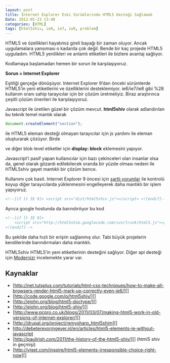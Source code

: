 ```yaml
---
layout: post
title: İnternet Explorer Eski Sürümlerinde HTML5 Desteği Sağlamak
Date: 2012-05-23 13:40
categories: [HTML]
tags: [html5shiv, ie6, ie7, ie8, problem]
---
```


HTML5 ve özellikleri hayatımız gireli bayağı bir zaman oluyor. Ancak
uygulamalara yansıması o kadarda çok değil. Bende bir kaç projede HTML5
uyguladım. HTML5 yenilikleri ve anlamlı etiketleri ile bizlere avantaj
sağlıyor.

Kodlamaya başlamadan hemen bir sorun ile karşılaşıyoruz.

**Sorun = Internet Explorer**

Eşitliği gerçeğe dönüşüyor. Internet Explorer 9’dan önceki sürümlerde
HTML5’in yeni etiketlerini ve özelliklerini desteklemiyor. ie6/ie7/ie8
gibi %28 kullanım oranı sahip tarayıcılar için bir çözüm
üretmeliyiz. Biraz araştırınca çeşitli çözüm önerileri ile
karşılaşıyoruz.

Javascript ile üretilen güzel bir çözüm mevcut. **html5shiv** olarak
adlandırılan bu teknik temel mantık olarak

```javascript
document.createElement("section");
```

ile HTML5 eleman desteği olmayan tarayıcılar için js yardımı ile eleman
oluşturarak çözüyor. Birde **<section>** ve diğer blok-level etiketler
için **display: block** eklemesini yapıyor.

Javascript’i pasif yapan kullanıcılar için bazı çekinceleri olan
insanlar olsa da, genel olarak gözardı edilebilecek oranda bir yüzde
olması nedeni ile HTML5shiv gayet mantıklı bir çözüm bence.

Kullanımı çok basit. Internet Explorer 9 öncesi için [şartlı yorumlar][]
ile kontrolü koyup diğer tarayıcılarda yüklenmesini engelleyerek daha
mantıklı bir işlem yapıyoruz.

```html
<!--[if lt IE 9]> <script src="dist/html5shiv.js"></script> <![endif]-->
```

Ayrıca google hostunda da barındırılıyor bu kod

```html
<!--[if lt IE 9]>
	<script src="http://html5shim.googlecode.com/svn/trunk/html5.js"></script>
<![endif]-->
```

Bu şekilde daha hızlı bir erişim sağlanmış olur. Tabi büyük projelerin
kendilerinde barındırmaları daha mantıklı.

HTML5shiv HTML5’in yeni etiketlerinin desteğini sağlıyor. Diğer api
desteği için [Modernizr][] incelemekte yarar var.

## Kaynaklar

-   [http://net.tutsplus.com/tutorials/html-css-techniques/how-to-make-all-browsers-render-html5-mark-up-correctly-even-ie6/][]
-   [http://code.google.com/p/html5shiv/][]
-   [http://ejohn.org/blog/html5-doctype/][]
-   [http://ejohn.org/blog/html5-shiv/][]
-   [http://www.pcpro.co.uk/blogs/2011/03/07/making-html5-work-in-old-versions-of-internet-explorer/][]
-   [http://drupal.org/project/remysharp_html5shim][]
-   http://debeterevormgever.nl/en/articles/html5-elements-ie-without-javascript
-   [http://paulirish.com/2011/the-history-of-the-html5-shiv/][] (html5 shiv in geçmişi)
-   [http://viget.com/inspire/html5-elements-irresponsible-choice-right-now][]

  [şartlı yorumlar]: http://fatihhayrioglu.com/iede-hata-ayiklamak-icin-sartli-yorumlar-kullanmak/
  [Modernizr]: http://modernizr.com/
  [http://net.tutsplus.com/tutorials/html-css-techniques/how-to-make-all-browsers-render-html5-mark-up-correctly-even-ie6/]: http://net.tutsplus.com/tutorials/html-css-techniques/how-to-make-all-browsers-render-html5-mark-up-correctly-even-ie6/
  [http://code.google.com/p/html5shiv/]: http://code.google.com/p/html5shiv/
  [http://ejohn.org/blog/html5-doctype/]: http://ejohn.org/blog/html5-doctype/
  [http://ejohn.org/blog/html5-shiv/]: http://ejohn.org/blog/html5-shiv/
  [http://www.pcpro.co.uk/blogs/2011/03/07/making-html5-work-in-old-versions-of-internet-explorer/]: http://www.pcpro.co.uk/blogs/2011/03/07/making-html5-work-in-old-versions-of-internet-explorer/
  [http://drupal.org/project/remysharp_html5shim]: http://drupal.org/project/remysharp_html5shim
  [http://paulirish.com/2011/the-history-of-the-html5-shiv/]: http://paulirish.com/2011/the-history-of-the-html5-shiv/
  [http://viget.com/inspire/html5-elements-irresponsible-choice-right-now]: http://viget.com/inspire/html5-elements-irresponsible-choice-right-now
